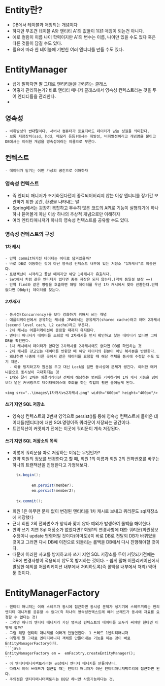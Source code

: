 # Entity란?
  - DB에서 테이블과 매칭되는 개념이다
  - 하지만 무조건 테이블 A와 엔티티 A1의 값들이 1대1 매칭이 되는건 아니다.
  - 예로 컬럼이 이름 나이 학력이지만 A1의 변수는 이름, 나이만 있을 수도 있다 혹은 다른 것들이 담길 수도 있다.
  - 필요에 따라 한 테이블에 기반한 여러 엔티티를 만들 수도 있다.

# EntityManager
  - 쉽게 말하자면 말 그대로 엔티티들을 관리하는 클래스
  - 어떻게 관리하는가? 바로 엔티티 매니저 클래스에서 영속성 컨텍스트라는 것을 두어 엔티티들을 관리한다.
  -

## 영속성
    - 비휘발성의 반대말이다. 서버나 컴퓨터가 종료되어도 데이터가 남는 성질을 의미한다.
    - 보통 저장장치(ssd, hdd, 메모리 등등)에서는 휘발성, 비휘발성이라고 개념명을 붙이고 DB에서는 이러한 개념을 영속성이라는 이름으로 부른다.

## 컨텍스트
    - 데이터가 담기는 어떤 가상의 공간으로 이해하자

### 영속성 컨텍스트
  - 즉 엔티티 매니저가 초기화된다던지 종료되어버리지 않는 이상 엔티티를 장기간 보관하기 위한 공간, 환경을 나타내는 말
  - Spring에서는 굉장히 복잡하고 무수히 많은 코드의 API로 기능이 실행되기에 하나하나 뜯어볼게 아닌 이상 하나의 추상적 개념으로만 이해하자
  - 여러 엔티티매니저가 하나의 영속성 컨텍스트를 공유할 수도 있다.


### 영속성 컨텍스트의 구성

#### 1차 캐시
    - 만약 commit하기전 데이터는 어디로 담겨있을까?
    - 바로 DB로 이동하는 것이 아닌 영속성 컨텍스트 내부에 있는 저장소 "1차캐시"로 이동한다.
    - 트랜잭션이 시작하고 끝날 때까지만 해당 1차캐시가 유효하다.
    - Set에서 처럼 같은 엔티티가 있다면 중복 저장은 되지 않는다.(객체 동일설 보장 ==)
    - 만약 find와 같은 명령을 호출하면 해당 데이터를 우선 1차 캐시에서 찾아 반환한다.만약  없다면 DBdptj 데이터를 찾는다.  

##### 2차캐시
    - 동시성(Concurrency)을 보다 강화하기 위해서 쓰는 개념
    - 애플리케이션에서 공유하는 캐시를 JPA에서는 공유캐기(shared cache)라고 하며 2차캐시(second level cach, L2 cache)라고 부른다.
    - 2차 캐시는 어플리케이션이 종료할 때까지 유지된다.
    - 엔티티 매니저가 데이터를 조회할 때 2차캐시를 먼저 확인하고 찾는 데이터가 없다면 그때 DB를 확인한다.
    - 1차 캐시에서 데이터가 없다면 2차캐시를 2차캐시에도 없다면 DB를 확인하는 것
    - 2차 캐시를 갖고있는 데이터를 반환할 때 해당 데이터의 원본이 아닌 복사본을 반환한다.
    - 왜냐하면 나중에 다른 곳에서 같은 데이터를 요청할 때 해당 객체를 동시에 수정할 수도 있기 때문.
      - 이를 방지하고자 원본을 주고 대신 Lock을 걸면 동시성에 문제가 생긴다. 이러한 매커니즘으로 동시성이 극대화되는 것
    - 1차와 달리 2차는 애플리케이션 전체에 해당하는 범위를 커버하기에 1차 캐시 기능을 넘어 보다 넒은 커버링으로 데이터베이스에 조회를 하는 작업이 훨씬 줄어들게 된다.

    <img src="..\images\1차캐시vs2차캐시.png" width="600px" height="400px"/>


#### 쓰기 지연 SQL 저장소
  - 영속성 컨텍스트의 2번쨰 영역으로 persist()를 통해 영속성 컨텍스트에 들어온 데이터들(엔티티)에 대한 SQL명령어즉 쿼리문이 저장되는 공간이다.
  - 트랜잭션이 커밋되기 전에는 이곳에 쿼리문이 계속 저장된다.

#### 쓰기 지연 SQL 저장소의 목적
   - 이렇게 쿼리문을 따로 저장하는 이유는 무엇인가?
   - 만약 회원의 정보를 변경한다고 할 때, 회원 1의 이름과 회원 2의 전화번호를 바꾸는 하나의 트랜잭션을 진행한다고 가정해보자.
   ```java
        tx.begin();

               em.persist(member);
               em.persist(member2);

        tx.commit();
   ```
   - 회원 1은 아무런 문제 없이 변경된 엔티티를 1차 캐시로 보내고 쿼리문도 sql저장소에 저장했다
   - 근데 회원 2의 전화번호가 양식과 맞지 않아 예외가 발생하여 롤백을 해야한다.
   - 만약 쓰기 지연 Sql 저장소가 없었다면? 회원1의 변경사항에 대한 쿼리문(회원정보 수정이니 update 명령어일 것이다(아마도))이 바로 DB로 전달되 DB가 바뀌었을 것이고 그러면 다시 DB에 이전으로 되돌리는 롤백을 DB에서 다시 진행해야할 것이다.
   - 때문에 이러한 사고를 방지하고자  쓰기 지연 SQL 저장소를 두어 커밋되기전에는 DB에 변경사항이 적용되지 않도록 방지하는 것이다.
    - 쉽게 말해 어플리케이션에서 발생한 예외를 어플리케이션 내부에서 처리하도록(즉 롤백을 내부에서 처리) 막아 둔 것이다.


# EntityManagerFactory
    - 엔티티 매니저는 여러 스레드가 동시에 접근하면 동시성 문제가 생기기에 스레드끼리는 한의 엔티티 매니저를 공유할 수 없다(즉 하나의 영속성컨텍스트레 여러 쓰레드가 동시에 자료를 요청할 수 없다는 것)
    - 그러면 하나의 엔티티 매니저가 가진 영속성 컨텍스트의 데이터를 모두가 써야만 한다면 어떻게 할까?
    - 그럼 해당 엔티티 매니저를 여러개 만들면된다. 1 쓰레드 1엔티티매니저
    - 이렇게 말 그대로 엔티티매니저 객체를 만들어내는 기능을 하는 것이 바로 EntityManagerFactory이다.
    ```java
    EntityManagerFactory em =  emFacotry.createEntityManager();
    ```
    - 이 엔티티매니저팩토리라는 공장에서 엔티티 매니저를 만들어낸다.
    - 따라서 여러 쓰레드가 접근할 때는 엔티티 매니저가 아닌 엔티티매니저팩토리에 접근하면 된다.
    - 주의점은 엔티티매니터팩토리는 DB당 하나만 사용가능하다는 것.
